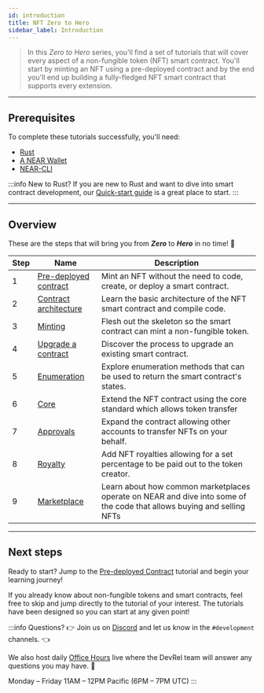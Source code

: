```yaml
---
id: introduction
title: NFT Zero to Hero
sidebar_label: Introduction
---
```


> In this _Zero to Hero_ series, you'll find a set of tutorials that will cover every aspect of a non-fungible token (NFT) smart contract.
> You'll start by minting an NFT using a pre-deployed contract and by the end you'll end up building a fully-fledged NFT smart contract that supports every extension.

---

## Prerequisites

To complete these tutorials successfully, you'll need:

- [Rust](/develop/prerequisites)
- [A NEAR Wallet](https://wallet.testnet.near.org/create)
- [NEAR-CLI](/tools/near-cli#setup)

:::info New to Rust?
If you are new to Rust and want to dive into smart contract development, our [Quick-start guide](/develop/quickstart-guide) is a great place to start.
:::

---

## Overview

These are the steps that will bring you from **_Zero_** to **_Hero_** in no time! 💪

| Step | Name                                                                         | Description                                                                          |
| ---- | ---------------------------------------------------------------------------- | ------------------------------------------------------------------------------------ |
| 1    | [Pre-deployed contract](/tutorials/nfts/predeployed-contract) | Mint an NFT without the need to code, create, or deploy a smart contract.            |
| 2    | [Contract architecture](/tutorials/nfts/skeleton)             | Learn the basic architecture of the NFT smart contract and compile code.             |
| 3    | [Minting](/tutorials/nfts/minting)                            | Flesh out the skeleton so the smart contract can mint a non-fungible token.          |
| 4    | [Upgrade a contract](/tutorials/nfts/upgrade-contract)        | Discover the process to upgrade an existing smart contract.                          |
| 5    | [Enumeration](/tutorials/nfts/enumeration)                    | Explore enumeration methods that can be used to return the smart contract's states.  |
| 6    | [Core](/tutorials/nfts/core)                                  | Extend the NFT contract using the core standard which allows token transfer          |
| 7    | [Approvals](/tutorials/nfts/approvals)                        | Expand the contract allowing other accounts to transfer NFTs on your behalf.         |
| 8    | [Royalty](/tutorials/nfts/royalty)                            | Add NFT royalties allowing for a set percentage to be paid out to the token creator. |
| 9    | [Marketplace](/tutorials/nfts/marketplace)                            | Learn about how common marketplaces operate on NEAR and dive into some of the code that allows buying and selling NFTs |

<!--
1. [Events](/tutorials/nfts/events): in this tutorial you'll explore the events extension, allowing the contract to react on certain events.
1. [Marketplace](/tutorials/nfts/marketplace): in the last tutorial you'll be exploring some key aspects of the marketplace contract.
-->

---

## Next steps

Ready to start? Jump to the [Pre-deployed Contract](/tutorials/nfts/predeployed-contract) tutorial and begin your learning journey!

If you already know about non-fungible tokens and smart contracts, feel free to skip and jump directly to the tutorial of your interest. The tutorials have been designed so you can start at any given point!

:::info Questions?
👉  Join us on [Discord](https://near.chat/) and let us know in the `#development` channels. 👈

We also host daily [Office Hours](https://near.org/office-hours/) live where the DevRel team will answer any questions you may have. 🤔

Monday – Friday 11AM – 12PM Pacific (6PM – 7PM UTC)
:::
